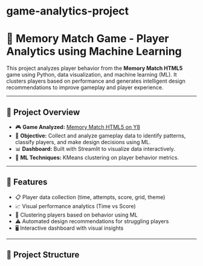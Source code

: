 # game-analytics-project
# 🧠 Memory Match Game - Player Analytics using Machine Learning

This project analyzes player behavior from the **Memory Match HTML5** game using Python, data visualization, and machine learning (ML). It clusters players based on performance and generates intelligent design recommendations to improve gameplay and player experience.

---

## 🎯 Project Overview

- 🎮 **Game Analyzed:** [Memory Match HTML5 on Y8](https://ar.y8.com/games/memory_match_html5)
- 🧪 **Objective:** Collect and analyze gameplay data to identify patterns, classify players, and make design decisions using ML.
- 📊 **Dashboard:** Built with Streamlit to visualize data interactively.
- 🤖 **ML Techniques:** KMeans clustering on player behavior metrics.

---

## 🚀 Features

- 📋 Player data collection (time, attempts, score, grid, theme)
- 📈 Visual performance analytics (Time vs Score)
- 🧠 Clustering players based on behavior using ML
- ⚠️ Automated design recommendations for struggling players
- 🖥️ Interactive dashboard with visual insights

---

## 📁 Project Structure

